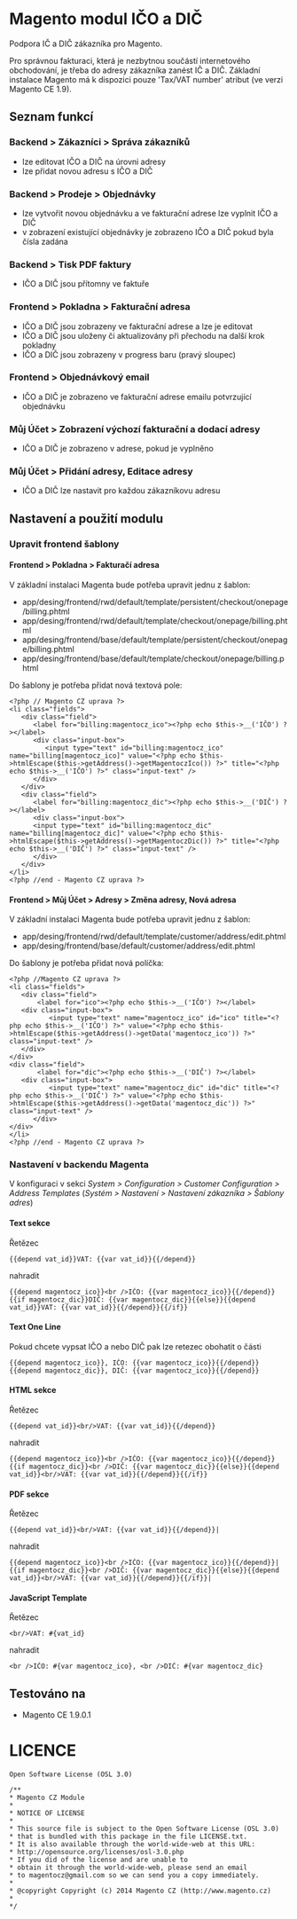 Magento modul IČO a DIČ
====================

Podpora IČ a DIČ zákazníka pro Magento.

Pro správnou fakturaci, která je nezbytnou součástí internetového obchodování, je třeba do adresy zákazníka zanést IČ a DIČ. Základní instalace Magento má k dispozici pouze 'Tax/VAT number' atribut (ve verzi Magento CE 1.9).

## Seznam funkcí

### Backend > Zákazníci > Správa zákazníků

 - lze editovat IČO a DIČ na úrovni adresy
 - lze přidat novou adresu s IČO a DIČ

### Backend > Prodeje > Objednávky

 - lze vytvořit novou objednávku a ve fakturační adrese lze vyplnit IČO a DIČ
 - v zobrazení existující objednávky je zobrazeno IČO a DIČ pokud byla čísla zadána

### Backend > Tisk PDF faktury

 - IČO a DIČ jsou přítomny ve faktuře

### Frontend > Pokladna > Fakturační adresa

 - IČO a DIČ jsou zobrazeny ve fakturační adrese a lze je editovat
 - IČO a DIČ jsou uloženy či aktualizovány při přechodu na další krok pokladny
 - IČO a DIČ jsou zobrazeny v progress baru (pravý sloupec)

### Frontend > Objednávkový email 

 - IČO a DIČ je zobrazeno ve fakturační adrese emailu potvrzující objednávku

### Můj Účet > Zobrazení výchozí fakturační a dodací adresy

 - IČO a DIČ je zobrazeno v adrese, pokud je vyplněno

### Můj Účet > Přidání adresy, Editace adresy

 - IČO a DIČ lze nastavit pro každou zákazníkovu adresu


## Nastavení a použití modulu

### Upravit frontend šablony

#### Frontend > Pokladna > Fakturačí adresa

V základní instalaci Magenta bude potřeba upravit jednu z šablon:

 - app/desing/frontend/rwd/default/template/persistent/checkout/onepage/billing.phtml
 - app/desing/frontend/rwd/default/template/checkout/onepage/billing.phtml
 - app/desing/frontend/base/default/template/persistent/checkout/onepage/billing.phtml
 - app/desing/frontend/base/default/template/checkout/onepage/billing.phtml

Do šablony je potřeba přidat nová textová pole:

    <?php // Magento CZ uprava ?>
    <li class="fields">
       <div class="field">
          <label for="billing:magentocz_ico"><?php echo $this->__('IČO') ?></label>
          <div class="input-box">
             <input type="text" id="billing:magentocz_ico" name="billing[magentocz_ico]" value="<?php echo $this->htmlEscape($this->getAddress()->getMagentoczIco()) ?>" title="<?php echo $this->__('IČO') ?>" class="input-text" />
          </div>
       </div>
       <div class="field">
          <label for="billing:magentocz_dic"><?php echo $this->__('DIČ') ?></label>
          <div class="input-box">
          <input type="text" id="billing:magentocz_dic" name="billing[magentocz_dic]" value="<?php echo $this->htmlEscape($this->getAddress()->getMagentoczDic()) ?>" title="<?php echo $this->__('DIČ') ?>" class="input-text" />
          </div>
       </div>
    </li>
    <?php //end - Magento CZ uprava ?>


#### Frontend > Můj Účet > Adresy > Změna adresy, Nová adresa

V základní instalaci Magenta bude potřeba upravit jednu z šablon:

 - app/desing/frontend/rwd/default/template/customer/address/edit.phtml
 - app/desing/frontend/base/default/customer/address/edit.phtml

Do šablony je potřeba přidat nová políčka:

    <?php //Magento CZ uprava ?>
    <li class="fields">
       <div class="field">
           <label for="ico"><?php echo $this->__('IČO') ?></label>
       <div class="input-box">
              <input type="text" name="magentocz_ico" id="ico" title="<?php echo $this->__('IČO') ?>" value="<?php echo $this->htmlEscape($this->getAddress()->getData('magentocz_ico')) ?>" class="input-text" />
       </div>
    </div>
    <div class="field">
           <label for="dic"><?php echo $this->__('DIČ') ?></label>
       <div class="input-box">
              <input type="text" name="magentocz_dic" id="dic" title="<?php echo $this->__('DIČ') ?>" value="<?php echo $this->htmlEscape($this->getAddress()->getData('magentocz_dic')) ?>" class="input-text" />
          </div>
    </div>
    </li>
    <?php //end - Magento CZ uprava ?>

### Nastavení v backendu Magenta

V konfiguraci v sekci _System > Configuration > Customer Configuration > Address Templates_ (_Systém > Nastavení > Nastavení zákazníka > Šablony adres_)

#### Text sekce

Řetězec 

    {{depend vat_id}}VAT: {{var vat_id}}{{/depend}}

nahradit

    {{depend magentocz_ico}}<br />IČO: {{var magentocz_ico}}{{/depend}}
    {{if magentocz_dic}}DIČ: {{var magentocz_dic}}{{else}}{{depend vat_id}}VAT: {{var vat_id}}{{/depend}}{{/if}}

#### Text One Line

Pokud chcete vypsat IČO a nebo DIČ pak lze retezec obohatit o části

    {{depend magentocz_ico}}, IČO: {{var magentocz_ico}}{{/depend}}{{depend magentocz_dic}}, DIČ: {{var magentocz_ico}}{{/depend}}


#### HTML sekce

Řetězec
  
    {{depend vat_id}}<br/>VAT: {{var vat_id}}{{/depend}}

nahradit

    {{depend magentocz_ico}}<br />IČO: {{var magentocz_ico}}{{/depend}}
    {{if magentocz_dic}}<br />DIČ: {{var magentocz_dic}}{{else}}{{depend vat_id}}<br/>VAT: {{var vat_id}}{{/depend}}{{/if}}

#### PDF sekce

Řetězec
  
    {{depend vat_id}}<br/>VAT: {{var vat_id}}{{/depend}}|

nahradit

    {{depend magentocz_ico}}<br />IČO: {{var magentocz_ico}}{{/depend}}|
    {{if magentocz_dic}}<br />DIČ: {{var magentocz_dic}}{{else}}{{depend vat_id}}<br/>VAT: {{var vat_id}}{{/depend}}{{/if}}|

#### JavaScript Template

Řetězec

    <br/>VAT: #{vat_id}

nahradit

    <br />IČO: #{var magentocz_ico}, <br />DIČ: #{var magentocz_dic}

## Testováno na

 - Magento CE 1.9.0.1

# LICENCE

    Open Software License (OSL 3.0)

    /** 
    * Magento CZ Module
    * 
    * NOTICE OF LICENSE 
    * 
    * This source file is subject to the Open Software License (OSL 3.0) 
    * that is bundled with this package in the file LICENSE.txt. 
    * It is also available through the world-wide-web at this URL: 
    * http://opensource.org/licenses/osl-3.0.php 
    * If you did of the license and are unable to 
    * obtain it through the world-wide-web, please send an email 
    * to magentocz@gmail.com so we can send you a copy immediately. 
    * 
    * @copyright Copyright (c) 2014 Magento CZ (http://www.magento.cz)
    *
    */
